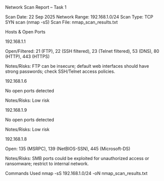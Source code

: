 Network Scan Report – Task 1

Scan Date: 22 Sep 2025
Network Range: 192.168.1.0/24
Scan Type: TCP SYN scan (nmap -sS)
Scan File: nmap_scan_results.txt

Hosts & Open Ports

192.168.1.1

Open/Filtered: 21 (FTP), 22 (SSH filtered), 23 (Telnet filtered), 53 (DNS), 80 (HTTP), 443 (HTTPS)

Notes/Risks: FTP can be insecure; default web interfaces should have strong passwords; check SSH/Telnet access policies.

192.168.1.6

No open ports detected

Notes/Risks: Low risk

192.168.1.9

No open ports detected

Notes/Risks: Low risk

192.168.1.8

Open: 135 (MSRPC), 139 (NetBIOS-SSN), 445 (Microsoft-DS)

Notes/Risks: SMB ports could be exploited for unauthorized access or ransomware; restrict to internal network.

Commands Used
nmap -sS 192.168.1.0/24 -oN nmap_scan_results.txt


